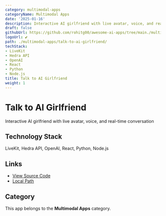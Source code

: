 ```yaml
---
category: multimodal-apps
categoryName: Multimodal Apps
date: '2025-01-16'
description: Interactive AI girlfriend with live avatar, voice, and real-time conversation
draft: false
githubUrl: https://github.com/rohitg00/awesome-ai-apps/tree/main./multimodal-apps/talk-to-ai-girlfriend/
logoUrl: 💕
path: ./multimodal-apps/talk-to-ai-girlfriend/
techStack:
- LiveKit
- Hedra API
- OpenAI
- React
- Python
- Node.js
title: Talk to AI Girlfriend
weight: 1
---
```


# Talk to AI Girlfriend

Interactive AI girlfriend with live avatar, voice, and real-time conversation

## Technology Stack

LiveKit, Hedra API, OpenAI, React, Python, Node.js

## Links

- [View Source Code](https://github.com/rohitg00/awesome-ai-apps/tree/main./multimodal-apps/talk-to-ai-girlfriend/)
- [Local Path](./multimodal-apps/talk-to-ai-girlfriend/)

## Category

This app belongs to the **Multimodal Apps** category.
